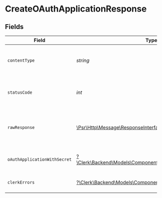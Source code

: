 # CreateOAuthApplicationResponse


## Fields

| Field                                                                                                                 | Type                                                                                                                  | Required                                                                                                              | Description                                                                                                           |
| --------------------------------------------------------------------------------------------------------------------- | --------------------------------------------------------------------------------------------------------------------- | --------------------------------------------------------------------------------------------------------------------- | --------------------------------------------------------------------------------------------------------------------- |
| `contentType`                                                                                                         | *string*                                                                                                              | :heavy_check_mark:                                                                                                    | HTTP response content type for this operation                                                                         |
| `statusCode`                                                                                                          | *int*                                                                                                                 | :heavy_check_mark:                                                                                                    | HTTP response status code for this operation                                                                          |
| `rawResponse`                                                                                                         | [\Psr\Http\Message\ResponseInterface](https://www.php-fig.org/psr/psr-7/#33-psrhttpmessageresponseinterface)          | :heavy_check_mark:                                                                                                    | Raw HTTP response; suitable for custom response parsing                                                               |
| `oAuthApplicationWithSecret`                                                                                          | [?\Clerk\Backend\Models\Components\OAuthApplicationWithSecret](../../Models/Components/OAuthApplicationWithSecret.md) | :heavy_minus_sign:                                                                                                    | An OAuth application with client secret                                                                               |
| `clerkErrors`                                                                                                         | [?\Clerk\Backend\Models\Components\ClerkErrors](../../Models/Components/ClerkErrors.md)                               | :heavy_minus_sign:                                                                                                    | Request was not successful                                                                                            |